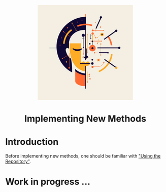 <!-- PROJECT LOGO -->
<br />
<div align="center">
  <a href="https://github.com/paplhjak/Facial-Age-Estimation-Benchmark">
    <img src="logo_c.png" alt="Logo" width="300" height="300">
  </a>
  <h1 align="center">Implementing New Methods</h1>
</div>

# Introduction

Before implementing new methods, one should be familiar with ["Using the Repository"](using_the_repository.md).

# Work in progress ...

